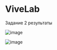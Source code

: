 # ViveLab
Задание 2 результаты

![image](https://user-images.githubusercontent.com/81262787/236258562-f415380e-737a-4ea4-a732-0fa6287feec7.png)

![image](https://user-images.githubusercontent.com/81262787/236258801-81a1ba29-9d14-441e-92ab-8cc738c19c72.png)

